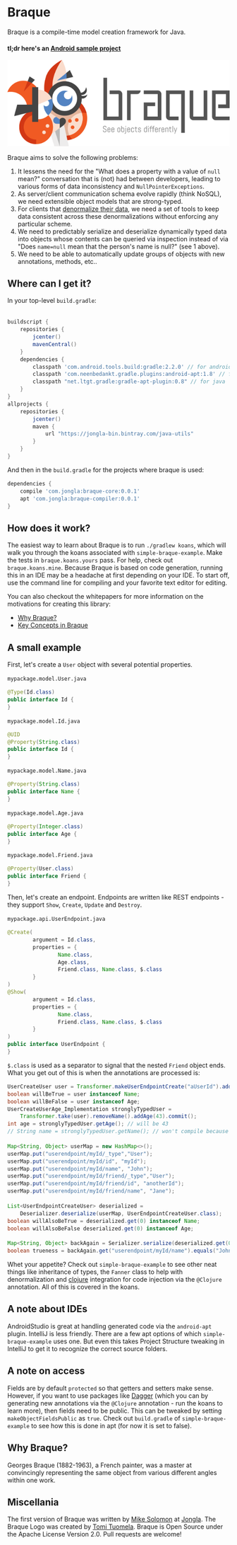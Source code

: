 # Braque

Braque is a compile-time model creation framework for Java.

#### tl;dr here's an [Android sample project][4]

![Logo](img/logo.png)

Braque aims to solve the following problems:

1. It lessens the need for the
"What does a property with a value of `null` mean?" conversation
that is (not) had between developers, leading to various
forms of data inconsistency and `NullPointerExceptions`.
2. As server/client communication schema evolve rapidly (think NoSQL),
we need extensible object models that are strong-typed.
3. For clients that [denormalize their data][1], we need a set of tools to keep
data consistent across these denormalizations without enforcing any particular scheme.
4. We need to predictably serialize and deserialize dynamically typed
data into objects whose contents can be queried via inspection instead
of via "Does `name=null` mean that the person's name is null?" (see 1
above).
5. We need to be able to automatically update groups of objects with new annotations,
methods, etc..

## Where can I get it?

In your top-level `build.gradle`:
```groovy

buildscript {
    repositories {
        jcenter()
        mavenCentral()
    }
    dependencies {
        classpath 'com.android.tools.build:gradle:2.2.0' // for android
        classpath 'com.neenbedankt.gradle.plugins:android-apt:1.8' // for android
        classpath "net.ltgt.gradle:gradle-apt-plugin:0.8" // for java
    }
}
allprojects {
    repositories {
        jcenter()
        maven {
            url "https://jongla-bin.bintray.com/java-utils"
        }
    }
}
```

And then in the `build.gradle` for the projects where braque is used:
```groovy
dependencies {
    compile 'com.jongla:braque-core:0.0.1'
    apt 'com.jongla:braque-compiler:0.0.1'
}
```

## How does it work?

The easiest way to learn about Braque is to run `./gradlew koans`, which
will walk you through the koans associated with `simple-braque-example`.
Make the tests in `braque.koans.yours` pass.  For help, check out `braque.koans.mine`.
Because Braque is based on code generation, running this in an IDE may be a headache at
first depending on your IDE.  To start off, use the command line for compiling
and your favorite text editor for editing.

You can also checkout the whitepapers for more information
on the motivations for creating this library:

* [Why Braque?](/whitepapers/why.md)
* [Key Concepts in Braque](/whitepapers/concepts.md)

## A small example

First, let's create a `User` object with several potential properties.

`mypackage.model.User.java`
```java
@Type(Id.class)
public interface Id {
}
```

`mypackage.model.Id.java`
```java
@UID
@Property(String.class)
public interface Id {
}
```

`mypackage.model.Name.java`
```java
@Property(String.class)
public interface Name {
}
```

`mypackage.model.Age.java`
```java
@Property(Integer.class)
public interface Age {
}
```

`mypackage.model.Friend.java`
```java
@Property(User.class)
public interface Friend {
}
```

Then, let's create an endpoint.  Endpoints are written like REST endpoints -
they support `Show`, `Create`, `Update` and `Destroy`.

`mypackage.api.UserEndpoint.java`
```java
@Create(
        argument = Id.class,
        properties = {
                Name.class,
                Age.class,
                Friend.class, Name.class, $.class
        }
)
@Show(
        argument = Id.class,
        properties = {
                Name.class,
                Friend.class, Name.class, $.class
        }
)
public interface UserEndpoint {
}
```

`$.class` is used as a separator to
signal that the nested `Friend` object ends.
What you get out of this is when the
annotations are processed is:

```java
UserCreateUser user = Transformer.makeUserEndpointCreate("aUserId").addName("me").commit();
boolean willBeTrue = user instanceof Name;
boolean willBeFalse = user instanceof Age;
UserCreateUserAge_Implementation stronglyTypedUser =
    Transformer.take(user).removeName().addAge(43).commit();
int age = stronglyTypedUser.getAge(); // will be 43
// String name = stronglyTypedUser.getName(); // won't compile because we have removed the name

Map<String, Object> userMap = new HashMap<>();
userMap.put("userendpoint/myId/_type","User");
userMap.put("userendpoint/myId/id", "myId");
userMap.put("userendpoint/myId/name", "John");
userMap.put("userendpoint/myId/friend/_type","User");
userMap.put("userendpoint/myId/friend/id", "anotherId");
userMap.put("userendpoint/myId/friend/name", "Jane");

List<UserEndpointCreateUser> deserialized =
    Deserializer.deserialize(userMap, UserEndpointCreateUser.class);
boolean willAlsoBeTrue = deserialized.get(0) instanceof Name;
boolean willAlsoBeFalse deserialized.get(0) instanceof Age;

Map<String, Object> backAgain = Serializer.serialize(deserialized.get(0));
boolean trueness = backAgain.get("userendpoint/myId/name").equals("John");
```

Whet your appetite?  Check out `simple-braque-example` to see other neat
things like inheritance of types, the `Fanner` class to help with
denormalization and [clojure][2] integration for code injection via the
`@Clojure` annotation.  All of this is covered in the koans.

## A note about IDEs

AndroidStudio is great at handling generated code via the `android-apt` plugin.
IntelliJ is less friendly.  There are a few apt options of which
`simple-braque-example` uses one.  But even this takes Project Structure
tweaking in IntelliJ to get it to recognize the correct source folders.

## A note on access

Fields are by default `protected` so that getters and setters make sense.
However, if you want to use packages like [Dagger][3] (which you can by generating new annotations
via the `@Clojure` annotation - run the koans to learn more), then fields need to be public. This can be tweaked
by setting `makeObjectFieldsPublic` as `true`. Check out `build.gradle` of `simple-braque-example`
to see how this is done in apt (for now it is set to false).

## Why Braque?

Georges Braque (1882-1963), a French painter, was a master at convincingly
representing the same object from various different angles within one work.

## Miscellania

The first version of Braque was written by [Mike Solomon][5] at [Jongla][6].
The Braque Logo was created by [Tomi Tuomela][7]. Braque is Open Source under
the Apache License Version 2.0. Pull requests are welcome!

[1]: https://en.wikipedia.org/wiki/Denormalization
[2]: http://clojure.org
[3]: http://google.github.io/dagger/
[4]: https://github.com/mikesol/favorite-things
[5]: mailto:mike@jongla.com
[6]: http://www.jongla.com
[7]: mailto:tomi@jongla.com